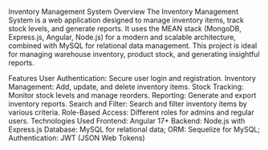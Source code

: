 Inventory Management System
Overview
The Inventory Management System is a web application designed to manage inventory items, track stock levels, and generate reports. It uses the MEAN stack (MongoDB, Express.js, Angular, Node.js) for a modern and scalable architecture, combined with MySQL for relational data management. This project is ideal for managing warehouse inventory, product stock, and generating insightful reports.

Features
User Authentication: Secure user login and registration.
Inventory Management: Add, update, and delete inventory items.
Stock Tracking: Monitor stock levels and manage reorders.
Reporting: Generate and export inventory reports.
Search and Filter: Search and filter inventory items by various criteria.
Role-Based Access: Different roles for admins and regular users.
Technologies Used
Frontend: Angular 17+
Backend: Node.js with Express.js
Database: MySQL for relational data;
ORM: Sequelize for MySQL; 
Authentication: JWT (JSON Web Tokens)
